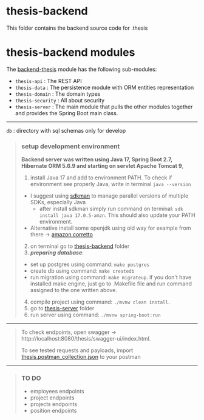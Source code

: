 # thesis-backend

This folder contains the backend source code for .thesis

# thesis-backend modules

The [backend-thesis](../README.md) module has the following sub-modules:

- `thesis-api` : The REST API
- `thesis-data` : The persistence module with ORM entities representation
- `thesis-domain` : The domain types
- `thesis-security` : All about security
- `thesis-server` : The main module that pulls the other modules together and provides the Spring Boot main class.

---

`db` : directory with sql schemas only for develop


>### setup development environment
> **Backend server was written using Java 17, Spring Boot 2.7, Hibernate ORM 5.6.9 and starting on servlet Apache Tomcat 9**, 
>
>1. install Java 17 and add to environment PATH. To check if environment see properly Java, write in terminal `java --version`
>   - I suggest using [sdkman](https://sdkman.io/install) to manage parallel versions of multiple SDKs, especially Java
>     - after install sdkman simply run command on terminal: `sdk install java 17.0.5-amzn`. This should also update your PATH environment.
>   - Alternative install some openjdk using old way for example from there -> [amazon corretto](https://docs.aws.amazon.com/corretto/latest/corretto-17-ug/downloads-list.html)
>2. on terminal go to [thesis-backend](../thesis-backend) folder
>3. ***preparing database***:
>   - set up postgres using command: `make postgres`
>   - create db using command: `make createdb`
>   - run migration using command: `make migrateup`. if you don't have installed make engine, just go to .Makefile file and run command assigned to the one written above.
>4. compile project using command: `./mvnw clean install`.
>5. go to [thesis-server](/thesis-server) folder
>6. run server using command: `./mvnw spring-boot:run `

---
>To check endpoints, open swagger -> http://localhost:8080/thesis/swagger-ui/index.html.
> 
>To see tested requests and payloads, import [thesis.postman_collection.json](thesis.postman_collection.json) to your postman

---
> ### TO DO
> - employees endpoints
> - project endpoints
> - projects endpoints
> - position endpoints